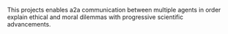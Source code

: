 This projects enables a2a communication between multiple agents in order explain ethical and moral dilemmas with progressive scientific advancements.